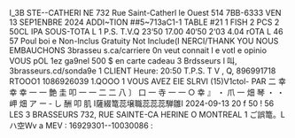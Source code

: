 I_3B STE--CATHERI NE 732 Rue Saint-Catherl le Ouest 514 7BB-6333 VEN 13 SEP1ENBRE 2024 ADDI~TION ##5~713aC1-1 TABLE #21 1 FISH 2 PCS 2 50CL IPA SOUS-TOTA L 1 P.S. T.V.Q 23‘50 17.00 40‘50 2‘03 4.04 rOTA L 46 57 Poul boi e Non-Inclus Gratuity Not Include(I NERCI/THANK YOU NOUS EMBAUCHONS 3brasseu s.ca/carriere 0n veut connait l e votl e opinio VOUS pOL 1ez ga9nel 500 $ en carte cadeau 3 Brdsseurs l 叫, 3brasseurs.cd/sonda9e 1 CLIENT Heure: 20:50 T.P.S. T V , Q, 896991718 RTOOO1 1086926039 1.QOOO 1 VOUS AVEZ EIE SLRVI (15)V1ctol- PAR 二 幸 幸 幸 一 一 艶 圭 叩 一 一 二 二 八 〕 口 一 寺 一 一 ○ 幸 』 ・ 爪 一 畑 琴 ・ ・ 岬 畑 ア ー ‐ し 酬 叩 肌 I薩綴篭蕊壌職蕊蕊蕊騨雛I 2024-09-13 20 f 50 ! 56 LES 3 BRASSEURS 732, RUE SAINTE-CA HERINE O MONTREAL 1 ご誤篭。Lハ空Wv a MEV : 16929301--10030086 :